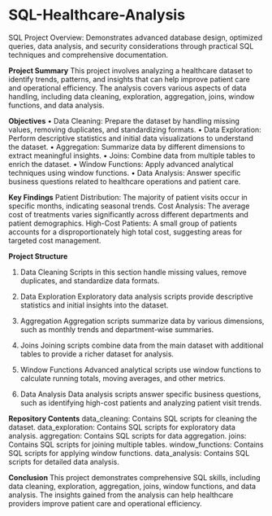 # SQL-Healthcare-Analysis
SQL Project Overview: Demonstrates advanced database design, optimized queries, data analysis, and security considerations through practical SQL techniques and comprehensive documentation.

**Project Summary**
This project involves analyzing a healthcare dataset to identify trends, patterns, and insights that can help improve patient care and operational efficiency. 
The analysis covers various aspects of data handling, including data cleaning, exploration, aggregation, joins, window functions, and data analysis.

**Objectives**
• Data Cleaning: Prepare the dataset by handling missing values, removing duplicates, and standardizing formats.
• Data Exploration: Perform descriptive statistics and initial data visualizations to understand the dataset.
• Aggregation: Summarize data by different dimensions to extract meaningful insights.
• Joins: Combine data from multiple tables to enrich the dataset.
• Window Functions: Apply advanced analytical techniques using window functions.
• Data Analysis: Answer specific business questions related to healthcare operations and patient care.

**Key Findings**
Patient Distribution: The majority of patient visits occur in specific months, indicating seasonal trends.
Cost Analysis: The average cost of treatments varies significantly across different departments and patient demographics.
High-Cost Patients: A small group of patients accounts for a disproportionately high total cost, suggesting areas for targeted cost management.

**Project Structure**
1. Data Cleaning
Scripts in this section handle missing values, remove duplicates, and standardize data formats.

2. Data Exploration
Exploratory data analysis scripts provide descriptive statistics and initial insights into the dataset.

3. Aggregation
Aggregation scripts summarize data by various dimensions, such as monthly trends and department-wise summaries.

4. Joins
Joining scripts combine data from the main dataset with additional tables to provide a richer dataset for analysis.

5. Window Functions
Advanced analytical scripts use window functions to calculate running totals, moving averages, and other metrics.

6. Data Analysis
Data analysis scripts answer specific business questions, such as identifying high-cost patients and analyzing patient visit trends.

**Repository Contents**
data_cleaning: Contains SQL scripts for cleaning the dataset.
data_exploration: Contains SQL scripts for exploratory data analysis.
aggregation: Contains SQL scripts for data aggregation.
joins: Contains SQL scripts for joining multiple tables.
window_functions: Contains SQL scripts for applying window functions.
data_analysis: Contains SQL scripts for detailed data analysis.

**Conclusion**
This project demonstrates comprehensive SQL skills, including data cleaning, exploration, aggregation, joins, window functions, and data analysis. 
The insights gained from the analysis can help healthcare providers improve patient care and operational efficiency.

